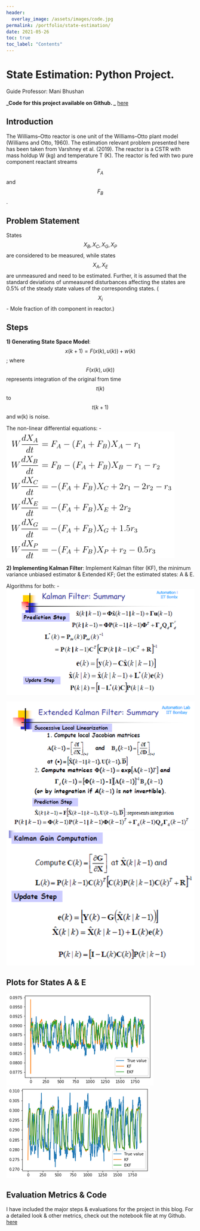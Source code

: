 ```yaml
---
header:
  overlay_image: /assets/images/code.jpg
permalink: /portfolio/state-estimation/
date: 2021-05-26
toc: true
toc_label: "Contents"
---
```


# State Estimation: Python Project. 
Guide Professor: Mani Bhushan

**_Code for this project available on Github. _** [here](ttps://github.com/Pradyum1999/CL653---State-Estimation-Project/blob/main/CL653_Report.ipynb)

## Introduction
The Williams–Otto reactor is one unit of the Williams–Otto plant model (Williams and
Otto, 1960). The estimation relevant problem presented here has been taken from Varshney
et al. (2019). The reactor is a CSTR with mass holdup W (kg) and temperature T (K).
The reactor is fed with two pure component reactant streams $$F_A$$ and $$F_B$$ .

## Problem Statement 
States $$X_B , X_C , X_G, X_P$$ are considered to be measured, while states $$X_A , X_E$$ are unmeasured and need to be estimated. Further, it is assumed that the standard deviations of unmeasured disturbances affecting the states are 0.5% of the steady state values of the corresponding states. ($$X_i$$ - Mole fraction of ith component in reactor.)

## Steps

**1) Generating State Space Model**: $$ x(k+1)=F(x(k),u(k)) + w(k) $$; where $$ F(x(k),u(k)) $$represents integration of the original from time $$ t(k) $$ to $$ t(k+1) $$ and w(k) is noise.

The non-linear differential equations: -
![Equations](/assets/images/se1.png)

**2) Implementing Kalman Filter**: Implement Kalman filter (KF), the minimum variance unbiased estimator & Extended KF; Get the estimated states: A & E.

Algorithms for both: -
![KF](/assets/images/kalman_filter.png)

![EKF](/assets/images/EKF1.png)
![EKF](/assets/images/EKF2.png)


## Plots for States A & E

![plotA](/assets/images/A.png)
![plotE](/assets/images/E.png)

## Evaluation Metrics & Code

I have included the major steps & evaluations for the project in this blog. For a detailed look & other metrics, check out the notebook file at my Github. [here](https://github.com/Pradyum1999/CL653---State-Estimation-Project/blob/main/CL653_Report.ipynb)





<!------------------------------------ FOOTER -------------------------------->
